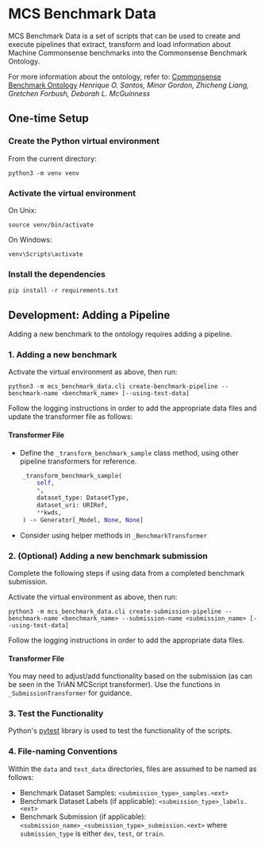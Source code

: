 # MCS Benchmark Data

MCS Benchmark Data is a set of scripts that can be used to create and execute pipelines that extract, transform and load information about Machine Commonsense benchmarks into the Commonsense Benchmark Ontology.

For more information about the ontology, refer to:
[Commonsense Benchmark Ontology](https://tetherless-world.github.io/mcs-ontology/docs/index-en.html)
*Henrique O. Santos, Minor Gordon, Zhicheng Liang, Gretchen Forbush, Deborah L. McGuinness*
## One-time Setup

### Create the Python virtual environment

From the current directory:

    python3 -m venv venv


### Activate the virtual environment

On Unix:

    source venv/bin/activate

On Windows:

    venv\Scripts\activate

### Install the dependencies
    pip install -r requirements.txt
## Development: Adding a Pipeline

Adding a new benchmark to the ontology requires adding a pipeline.


### 1. Adding a new benchmark

Activate the virtual environment as above, then run: 

    python3 -m mcs_benchmark_data.cli create-benchmark-pipeline --benchmark-name <benchmark_name> [--using-test-data]

Follow the logging instructions in order to add the appropriate data files and update the transformer file as follows:

#### Transformer File

- Define the `_transform_benchmark_sample` class method, using other pipeline transformers for reference. 
```Python
    _transform_benchmark_sample(
        self,
        *,
        dataset_type: DatasetType,
        dataset_uri: URIRef,
        **kwds,
    ) -> Generator[_Model, None, None]
```
- Consider using helper methods in `_BenchmarkTransformer`


### 2. (Optional) Adding a new benchmark submission

Complete the following steps if using data from a completed benchmark submission.

Activate the virtual environment as above, then run: 

    python3 -m mcs_benchmark_data.cli create-submission-pipeline --benchmark-name <benchmark_name> --submission-name <submission_name> [--using-test-data]

Follow the logging instructions in order to add the appropriate data files.


#### Transformer File

You may need to adjust/add functionality based on the submission (as can be seen in the TriAN MCScript transformer). Use the functions in `_SubmissionTransformer` for guidance.



### 3. Test the Functionality

Python's [pytest](https://docs.pytest.org/en/stable/contents.html) library is used to test the functionality of the scripts.

### 4. File-naming Conventions

Within the `data` and `test_data` directories, files are assumed to be named as follows:
- Benchmark Dataset Samples: `<submission_type>_samples.<ext>`
- Benchmark Dataset Labels (if applicable): `<submission_type>_labels.<ext>`
- Benchmark Submission (if applicable): `<submission_name>_<submission_type>_submission.<ext>`
where `submission_type` is either `dev`, `test`, or `train`.






